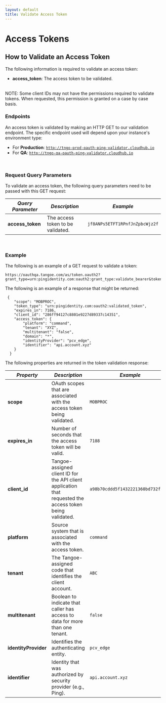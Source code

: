 ```yaml
---
layout: default
title: Validate Access Token
---
```


# Access Tokens

## How to Validate an Access Token

The following information is required to validate an access token: 

* **access_token**: The access token to be validated.

<br>NOTE: Some client IDs may not have the permissions required to validate tokens. When requested, this permission is granted on a case by case basis.
<br>

### Endpoints 
An access token is validated by making an HTTP GET to our validation endpoint. The specific endpoint used will depend upon your instance's environment type:

* For **Production**: <code>http://tngo-prod-oauth-ping-validator.cloudhub.io</code>
* For **QA**: <code>http://tngo-qa-oauth-ping-validator.cloudhub.io</code>
 
<br>

### Request Query Parameters 
To validate an access token, the following query parameters need to be passed with this GET request: 
 
| ***Query Parameter*** | ***Description*** | ***Example*** |
| --- | --- | --- |
| **access_token** | The access token to be validated. | <code>jf8ANPs5ETFT1RPnfJnZpbcWjz2f</code> |

<br>


### Example 
The following is an example of a GET request to validate a token: 

```
https://oauthqa.tangoe.com/as/token.oauth2?grant_type=urn:pingidentity.com:oauth2:grant_type:validate_bearer&token=8jmFdZdww2h3FDYNJEHXgvtnXbdc&client_id=286ff94127c8801e9227d89337c14351&client_secret=72g30d2857fo4a41A9525345572AC72LK
```

The following is an example of a response that might be returned: 

```
 {
    "scope": "MOBPROC",
    "token_type": "urn:pingidentity.com:oauth2:validated_token",
    "expires_in": 7186,
    "client_id": "286ff94127c8801e9227d89337c14351",
    "access_token": {
        "platform": "command",
        "tenant": "XYZ",
        "multitenant": "false",
        "domain": "*",
        "identityProvider": "pcv_edge",
        "identifier": "api.account.xyz"
    }
  }
```

The following properties are returned in the token validation response: 

| ***Property*** | ***Description*** | ***Example*** |
| --- | --- | --- |
| **scope** | OAuth scopes that are associated with the access token being validated. | <code>MOBPROC</code> |
| **expires_in** | Number of seconds that the access token will be valid. | <code>7188</code> |
| **client_id** | Tangoe-assigned client ID for the API client application that requested the access token being validated. | <code>a98b70cddd5f1432221360bd732f5ec1</code> |
| **platform** | Source system that is associated with the access token. | <code>command</code> |
| **tenant** | The Tangoe-assigned code that identifies the client account. | <code>ABC</code> |
| **multitenant** | Boolean to indicate that caller has access to data for more than one tenant. | <code>false</code> |
| **identityProvider** | Identifies the authenticating entity. | <code>pcv_edge</code> |
| **identifier** | Identity that was authorized by security provider (e.g., Ping). | <code>api.account.xyz</code> |


